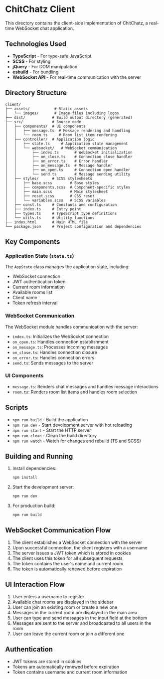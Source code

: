 # ChitChatz Client

This directory contains the client-side implementation of ChitChatz, a real-time WebSocket chat application.

## Technologies Used

- **TypeScript** - For type-safe JavaScript
- **SCSS** - For styling
- **jQuery** - For DOM manipulation
- **esbuild** - For bundling
- **WebSocket API** - For real-time communication with the server

## Directory Structure

```text
client/
├── assets/           # Static assets
│   └── images/       # Image files including logos
├── dist/            # Build output directory (generated)
├── src/             # Source code
│   ├── components/  # UI components
│   │   ├── message.ts  # Message rendering and handling
│   │   └── room.ts     # Room list item rendering
│   ├── controller/  # Application logic
│   │   ├── state.ts     # Application state management
│   │   └── websocket/   # WebSocket communication
│   │       ├── index.ts       # WebSocket initialization
│   │       ├── on_close.ts    # Connection close handler
│   │       ├── on_error.ts    # Error handler
│   │       ├── on_message.ts  # Message handler
│   │       ├── on_open.ts     # Connection open handler
│   │       └── send.ts        # Message sending utility
│   ├── styles/      # SCSS stylesheets
│   │   ├── base.scss        # Base styles
│   │   ├── components.scss  # Component-specific styles
│   │   ├── main.scss        # Main stylesheet
│   │   ├── reset.scss       # CSS reset
│   │   └── variables.scss   # SCSS variables
│   ├── const.ts     # Constants and configuration
│   ├── index.ts     # Entry point
│   ├── types.ts     # TypeScript type definitions
│   └── utils.ts     # Utility functions
├── index.html       # Main HTML file
└── package.json     # Project configuration and dependencies
```

## Key Components

### Application State (`state.ts`)

The `AppState` class manages the application state, including:

- WebSocket connection
- JWT authentication token
- Current room information
- Available rooms list
- Client name
- Token refresh interval

### WebSocket Communication

The WebSocket module handles communication with the server:

- `index.ts`: Initializes the WebSocket connection
- `on_open.ts`: Handles connection establishment
- `on_message.ts`: Processes incoming messages
- `on_close.ts`: Handles connection closure
- `on_error.ts`: Handles connection errors
- `send.ts`: Sends messages to the server

### UI Components

- `message.ts`: Renders chat messages and handles message interactions
- `room.ts`: Renders room list items and handles room selection

## Scripts

- `npm run build` - Build the application
- `npm run dev` - Start development server with hot reloading
- `npm run start` - Start the HTTP server
- `npm run clean` - Clean the build directory
- `npm run watch` - Watch for changes and rebuild (TS and SCSS)

## Building and Running

1. Install dependencies:

   ```bash
   npm install
   ```

2. Start the development server:

   ```bash
   npm run dev
   ```

3. For production build:

   ```bash
   npm run build
   ```

## WebSocket Communication Flow

1. The client establishes a WebSocket connection with the server
2. Upon successful connection, the client registers with a username
3. The server issues a JWT token which is stored in cookies
4. The client uses this token for all subsequent requests
5. The token contains the user's name and current room
6. The token is automatically renewed before expiration

## UI Interaction Flow

1. User enters a username to register
2. Available chat rooms are displayed in the sidebar
3. User can join an existing room or create a new one
4. Messages in the current room are displayed in the main area
5. User can type and send messages in the input field at the bottom
6. Messages are sent to the server and broadcasted to all users in the room
7. User can leave the current room or join a different one

## Authentication

- JWT tokens are stored in cookies
- Tokens are automatically renewed before expiration
- Token contains username and current room information
